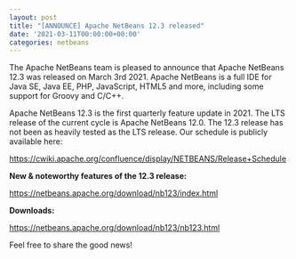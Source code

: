```yaml
---
layout: post
title: "[ANNOUNCE] Apache NetBeans 12.3 released"
date: '2021-03-11T00:00:00+00:00'
categories: netbeans
---
```

<p>The Apache NetBeans team is pleased to announce that Apache NetBeans 12.3 was released on March 3rd 2021.  Apache NetBeans is a full IDE for Java SE, Java EE, PHP, JavaScript, HTML5 and more, including some support for Groovy and C/C++.</p>

<p>Apache NetBeans 12.3 is the first quarterly feature update in 2021. The LTS release of the current cycle is Apache NetBeans 12.0. The 12.3 release has not been as heavily tested as the LTS release. Our schedule is publicly available here:</p>
<p><a href="https://cwiki.apache.org/confluence/display/NETBEANS/Release+Schedule">https://cwiki.apache.org/confluence/display/NETBEANS/Release+Schedule</a></p>

<p><b>New & noteworthy features of the 12.3 release:</b></p>
<p><a href="https://netbeans.apache.org/download/nb123/index.html">https://netbeans.apache.org/download/nb123/index.html</a></p>

<p><b>Downloads:</b></p>
<p><a href="https://netbeans.apache.org/download/nb123/nb123.html">https://netbeans.apache.org/download/nb123/nb123.html</a></p>

<p>Feel free to share the good news!</p>
